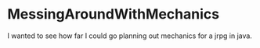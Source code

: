 # MessingAroundWithMechanics
I wanted to see how far I could go planning out mechanics for a jrpg in java.
